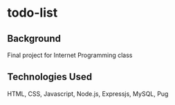 # todo-list

## Background
  Final project for Internet Programming class

## Technologies Used
  HTML, CSS, Javascript, Node.js, Expressjs, MySQL, Pug
